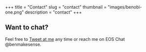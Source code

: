 +++
title = "Contact"
slug = "contact"
thumbnail = "images/benobi-one.png"
description = "contact"
+++

## Want to chat?

Feel free to [Tweet at me](https://twitter.com/bensig) any time or reach me on EOS Chat @benmakesense.